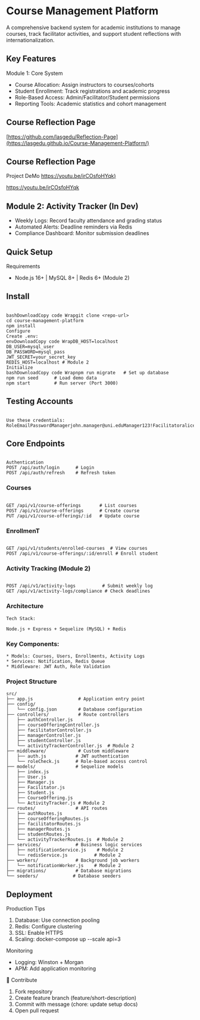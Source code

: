# Course Management Platform

A comprehensive backend system for academic institutions to manage courses, track facilitator activities, and support student reflections with internationalization.

## Key Features
Module 1: Core System

* Course Allocation: Assign instructors to courses/cohorts
* Student Enrollment: Track registrations and academic progress
* Role-Based Access: Admin/Facilitator/Student permissions
* Reporting Tools: Academic statistics and cohort management

## Course Reflection Page
[https://github.com/lasgedu/Reflection-Page](https://lasgedu.github.io/Course-Management-Platform/)

## Course Reflection Page

Project DeMo 
[https://youtu.be/irCOsfoHYqk)](https://youtu.be/irCOsfoHYqk)

https://youtu.be/irCOsfoHYqk

## Module 2: Activity Tracker (In Dev)

* Weekly Logs: Record faculty attendance and grading status
* Automated Alerts: Deadline reminders via Redis
* Compliance Dashboard: Monitor submission deadlines

## Quick Setup
Requirements

* Node.js 16+ | MySQL 8+ | Redis 6+ (Module 2)

## Install
```

bashDownloadCopy code Wrapgit clone <repo-url>
cd course-management-platform
npm install
Configure
Create .env:
envDownloadCopy code WrapDB_HOST=localhost
DB_USER=mysql_user
DB_PASSWORD=mysql_pass
JWT_SECRET=your_secret_key
REDIS_HOST=localhost # Module 2
Initialize
bashDownloadCopy code Wrapnpm run migrate   # Set up database
npm run seed      # Load demo data
npm start         # Run server (Port 3000)
```


## Testing Accounts
```

Use these credentials:
RoleEmailPasswordManagerjohn.manager@uni.eduManager123!Facilitatoralice.smith@uni.eduFacilitator123!Studentemma.student@student.uni.eduStudent123!
```

## Core Endpoints
```

Authentication
POST /api/auth/login      # Login
POST /api/auth/refresh    # Refresh token
```

### Courses
```

GET /api/v1/course-offerings       # List courses
POST /api/v1/course-offerings      # Create course
PUT /api/v1/course-offerings/:id   # Update course
```

### EnrollmenT
```

GET /api/v1/students/enrolled-courses  # View courses
POST /api/v1/course-offerings/:id/enroll # Enroll student
```

### Activity Tracking (Module 2)
```

POST /api/v1/activity-logs          # Submit weekly log
GET /api/v1/activity-logs/compliance # Check deadlines
```

### Architecture
```
Tech Stack:

Node.js + Express + Sequelize (MySQL) + Redis
```

### Key Components:
```
* Models: Courses, Users, Enrollments, Activity Logs
* Services: Notification, Redis Queue
* Middleware: JWT Auth, Role Validation
```
### Project Structure
```
src/
├── app.js                 # Application entry point
├── config/
│   └── config.json        # Database configuration
├── controllers/           # Route controllers
│   ├── authController.js
│   ├── courseOfferingController.js
│   ├── facilitatorController.js
│   ├── managerController.js
│   ├── studentController.js
│   └── activityTrackerController.js  # Module 2
├── middleware/            # Custom middleware
│   ├── auth.js           # JWT authentication
│   └── roleCheck.js      # Role-based access control
├── models/               # Sequelize models
│   ├── index.js
│   ├── User.js
│   ├── Manager.js
│   ├── Facilitator.js
│   ├── Student.js
│   ├── CourseOffering.js
│   └── ActivityTracker.js # Module 2
├── routes/               # API routes
│   ├── authRoutes.js
│   ├── courseOfferingRoutes.js
│   ├── facilitatorRoutes.js
│   ├── managerRoutes.js
│   ├── studentRoutes.js
│   └── activityTrackerRoutes.js  # Module 2
├── services/             # Business logic services
│   ├── notificationService.js    # Module 2
│   └── redisService.js          # Module 2
├── workers/              # Background job workers
│   └── notificationWorker.js    # Module 2
├── migrations/           # Database migrations
└── seeders/             # Database seeders
```

## Deployment
Production Tips

1. Database: Use connection pooling
2. Redis: Configure clustering
3. SSL: Enable HTTPS
4. Scaling: docker-compose up --scale api=3

Monitoring

* Logging: Winston + Morgan
* APM: Add application monitoring

🤝 Contribute

1. Fork repository
2. Create feature branch (feature/short-description)
3. Commit with message (chore: update setup docs)
4. Open pull request


